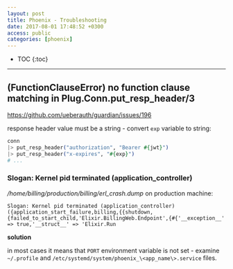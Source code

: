 ```yaml
---
layout: post
title: Phoenix - Troubleshooting
date: 2017-08-01 17:48:52 +0300
access: public
categories: [phoenix]
---
```


<!-- more -->

* TOC
{:toc}
<hr>


## (FunctionClauseError) no function clause matching in Plug.Conn.put_resp_header/3

<https://github.com/ueberauth/guardian/issues/196>

response header value must be a string - convert `exp` variable to string:

```elixir
conn
|> put_resp_header("authorization", "Bearer #{jwt}")
|> put_resp_header("x-expires", "#{exp}")
# ...
```

### Slogan: Kernel pid terminated (application_controller)

_/home/billing/production/billing/erl_crash.dump_ on production machine:

```
Slogan: Kernel pid terminated (application_controller) ({application_start_failure,billing,{{shutdown,{failed_to_start_child,'Elixir.BillingWeb.Endpoint',{#{'__exception__' => true,'__struct__' => 'Elixir.Run
```

**solution**

in most cases it means that `PORT` environment variable is not set - examine
`~/.profile` and `/etc/systemd/system/phoenix_\<app_name\>.service` files.
